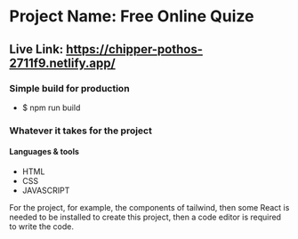 # Project Name: Free Online Quize
## Live Link: https://chipper-pothos-2711f9.netlify.app/

### Simple build for production
* $ npm run build

### Whatever it takes for the project
#### Languages & tools
* HTML
* CSS
* JAVASCRIPT

For the project, for example, the components of tailwind, then some React is needed to be installed to create this project, then a code editor is required to write the code.


